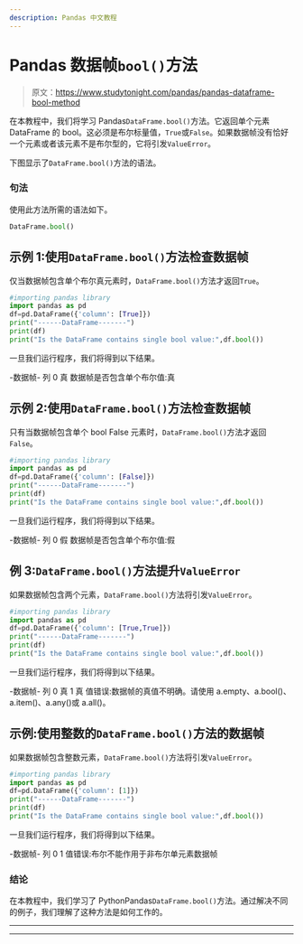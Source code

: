 ```yaml
---
description: Pandas 中文教程
---
```


# Pandas 数据帧`bool()`方法

> 原文：<https://www.studytonight.com/pandas/pandas-dataframe-bool-method>

在本教程中，我们将学习 Pandas`DataFrame.bool()`方法。它返回单个元素 DataFrame 的 bool。这必须是布尔标量值，`True`或`False`。如果数据帧没有恰好一个元素或者该元素不是布尔型的，它将引发`ValueError`。

下图显示了`DataFrame.bool()`方法的语法。

### 句法

使用此方法所需的语法如下。

```py
DataFrame.bool()
```

## 示例 1:使用`DataFrame.bool()`方法检查数据帧

仅当数据帧包含单个布尔真元素时，`DataFrame.bool()`方法才返回`True`。

```py
#importing pandas library
import pandas as pd
df=pd.DataFrame({'column': [True]})
print("------DataFrame-------")
print(df)
print("Is the DataFrame contains single bool value:",df.bool())
```

一旦我们运行程序，我们将得到以下结果。

-数据帧-
列
0 真
数据帧是否包含单个布尔值:真

## 示例 2:使用`DataFrame.bool()`方法检查数据帧

只有当数据帧包含单个 bool False 元素时，`DataFrame.bool()`方法才返回`False`。

```py
#importing pandas library
import pandas as pd
df=pd.DataFrame({'column': [False]})
print("------DataFrame-------")
print(df)
print("Is the DataFrame contains single bool value:",df.bool())
```

一旦我们运行程序，我们将得到以下结果。

-数据帧-
列
0 假
数据帧是否包含单个布尔值:假

## 例 3:`DataFrame.bool()`方法提升`ValueError`

如果数据帧包含两个元素，`DataFrame.bool()`方法将引发`ValueError`。

```py
#importing pandas library
import pandas as pd
df=pd.DataFrame({'column': [True,True]})
print("------DataFrame-------")
print(df)
print("Is the DataFrame contains single bool value:",df.bool())
```

一旦我们运行程序，我们将得到以下结果。

-数据帧-
列
0 真
1 真
值错误:数据帧的真值不明确。请使用 a.empty、a.bool()、a.item()、a.any()或 a.all()。

## 示例:使用整数的`DataFrame.bool()`方法的数据帧

如果数据帧包含整数元素，`DataFrame.bool()`方法将引发`ValueError`。

```py
#importing pandas library
import pandas as pd
df=pd.DataFrame({'column': [1]})
print("------DataFrame-------")
print(df)
print("Is the DataFrame contains single bool value:",df.bool())
```

一旦我们运行程序，我们将得到以下结果。

-数据帧-
列
0 1
值错误:布尔不能作用于非布尔单元素数据帧

### 结论

在本教程中，我们学习了 PythonPandas`DataFrame.bool()`方法。通过解决不同的例子，我们理解了这种方法是如何工作的。

* * *

* * *